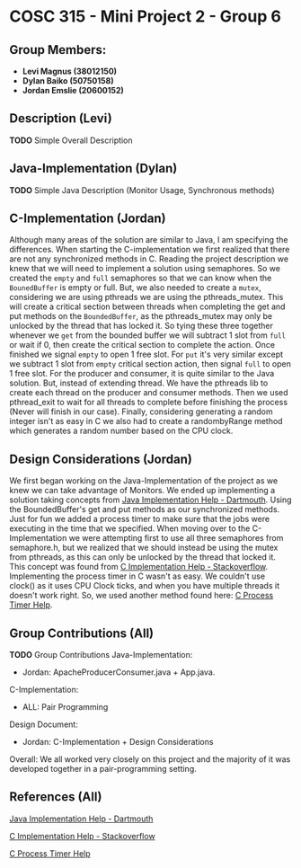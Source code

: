 # COSC 315 - Mini Project 2 - Group 6

## Group Members:

- **Levi Magnus (38012150)**
- **Dylan Baiko (50750158)**
- **Jordan Emslie (20600152)**

## Description (Levi)

**TODO** Simple Overall Description

## Java-Implementation (Dylan)

**TODO** Simple Java Description (Monitor Usage, Synchronous methods)

## C-Implementation (Jordan)

Although many areas of the solution are similar to Java, I am specifying the differences. When starting the C-implementation we first realized that there are not any synchronized methods in C. Reading the project description we knew that we will need to implement a solution using semaphores. So we created the `empty` and `full` semaphores so that we can know when the `BounedBuffer` is empty or full. But, we also needed to create a `mutex`, considering we are using pthreads we are using the pthreads_mutex. This will create a critical section between threads when completing the get and put methods on the `BoundedBuffer`, as the pthreads_mutex may only be unlocked by the thread that has locked it. So tying these three together whenever we `get` from the bounded buffer we will subtract 1 slot from `full` or wait if 0, then create the critical section to complete the action. Once finished we signal `empty` to open 1 free slot. For `put` it's very similar except we subtract 1 slot from `empty` critical section action, then signal `full` to open 1 free slot. For the producer and consumer, it is quite similar to the Java solution. But, instead of extending thread. We have the pthreads lib to create each thread on the producer and consumer methods. Then we used pthread_exit to wait for all threads to complete before finishing the process (Never will finish in our case). Finally, considering generating a random integer isn't as easy in C we also had to create a randombyRange method which generates a random number based on the CPU clock.

## Design Considerations (Jordan)

We first began working on the Java-Implementation of the project as we knew we can take advantage of Monitors. We ended up implementing a solution taking concepts from [Java Implementation Help - Dartmouth](https://www.cs.dartmouth.edu/~scot/cs10/lectures/27/27.html). Using the BoundedBuffer's get and put methods as our synchronized methods. Just for fun we added a process timer to make sure that the jobs were executing in the time that we specified. When moving over to the C-Implementation we were attempting first to use all three semaphores from semaphore.h, but we realized that we should instead be using the mutex from pthreads, as this can only be unlocked by the thread that locked it. This concept was found from [C Implementation Help - Stackoverflow](https://stackoverflow.com/a/19847934). Implementing the process timer in C wasn't as easy. We couldn't use clock() as it uses CPU Clock ticks, and when you have multiple threads it doesn't work right. So, we used another method found here: [C Process Timer Help](https://stackoverflow.com/a/41959179).

## Group Contributions (All)

**TODO** Group Contributions
Java-Implementation:

- Jordan: ApacheProducerConsumer.java + App.java.

C-Implementation:

- ALL: Pair Programming

Design Document:

- Jordan: C-Implementation + Design Considerations

Overall:
We all worked very closely on this project and the majority of it was developed together in a pair-programming setting.

## References (All)

[Java Implementation Help - Dartmouth](https://www.cs.dartmouth.edu/~scot/cs10/lectures/27/27.html)

[C Implementation Help - Stackoverflow](https://stackoverflow.com/a/19847934)

[C Process Timer Help](https://stackoverflow.com/a/41959179)
